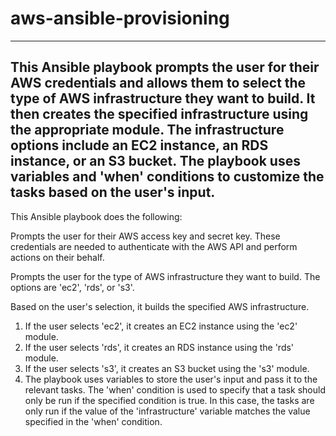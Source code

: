# aws-ansible-provisioning


---
This Ansible playbook prompts the user for their AWS credentials and allows them to select the type of AWS infrastructure they want to build. It then creates the specified infrastructure using the appropriate module. The infrastructure options include an EC2 instance, an RDS instance, or an S3 bucket. The playbook uses variables and 'when' conditions to customize the tasks based on the user's input.
---

This Ansible playbook does the following:

Prompts the user for their AWS access key and secret key. These credentials are needed to authenticate with the AWS API and perform actions on their behalf.

Prompts the user for the type of AWS infrastructure they want to build. The options are 'ec2', 'rds', or 's3'.

Based on the user's selection, it builds the specified AWS infrastructure.

1. If the user selects 'ec2', it creates an EC2 instance using the 'ec2' module.
2. If the user selects 'rds', it creates an RDS instance using the 'rds' module.
3. If the user selects 's3', it creates an S3 bucket using the 's3' module.
4. The playbook uses variables to store the user's input and pass it to the relevant tasks. The 'when' condition is used to specify that a task should only be run if the specified condition is true. In this case, the tasks are only run if the value of the 'infrastructure' variable matches the value specified in the 'when' condition.
